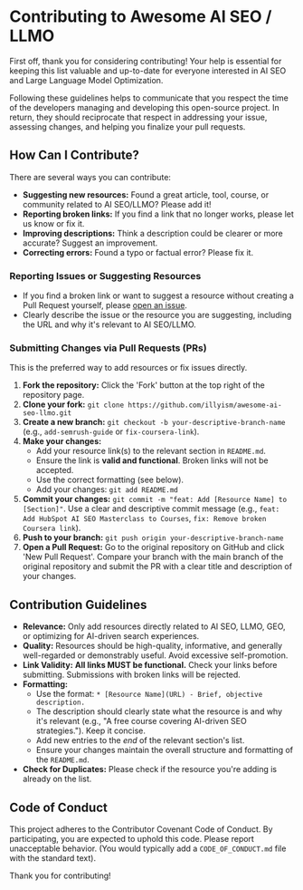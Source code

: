 # Contributing to Awesome AI SEO / LLMO

First off, thank you for considering contributing! Your help is essential for keeping this list valuable and up-to-date for everyone interested in AI SEO and Large Language Model Optimization.

Following these guidelines helps to communicate that you respect the time of the developers managing and developing this open-source project. In return, they should reciprocate that respect in addressing your issue, assessing changes, and helping you finalize your pull requests.

## How Can I Contribute?

There are several ways you can contribute:

*   **Suggesting new resources:** Found a great article, tool, course, or community related to AI SEO/LLMO? Please add it!
*   **Reporting broken links:** If you find a link that no longer works, please let us know or fix it.
*   **Improving descriptions:** Think a description could be clearer or more accurate? Suggest an improvement.
*   **Correcting errors:** Found a typo or factual error? Please fix it.

### Reporting Issues or Suggesting Resources

*   If you find a broken link or want to suggest a resource without creating a Pull Request yourself, please [open an issue](https://github.com/illyism/awesome-ai-seo-llmo/issues).
*   Clearly describe the issue or the resource you are suggesting, including the URL and why it's relevant to AI SEO/LLMO.

### Submitting Changes via Pull Requests (PRs)

This is the preferred way to add resources or fix issues directly.

1.  **Fork the repository:** Click the 'Fork' button at the top right of the repository page.
2.  **Clone your fork:** `git clone https://github.com/illyism/awesome-ai-seo-llmo.git`
3.  **Create a new branch:** `git checkout -b your-descriptive-branch-name` (e.g., `add-semrush-guide` or `fix-coursera-link`).
4.  **Make your changes:**
    *   Add your resource link(s) to the relevant section in `README.md`.
    *   Ensure the link is **valid and functional**. Broken links will not be accepted.
    *   Use the correct formatting (see below).
    *   Add your changes: `git add README.md`
5.  **Commit your changes:** `git commit -m "feat: Add [Resource Name] to [Section]"`. Use a clear and descriptive commit message (e.g., `feat: Add HubSpot AI SEO Masterclass to Courses`, `fix: Remove broken Coursera link`).
6.  **Push to your branch:** `git push origin your-descriptive-branch-name`
7.  **Open a Pull Request:** Go to the original repository on GitHub and click 'New Pull Request'. Compare your branch with the main branch of the original repository and submit the PR with a clear title and description of your changes.

## Contribution Guidelines

*   **Relevance:** Only add resources directly related to AI SEO, LLMO, GEO, or optimizing for AI-driven search experiences.
*   **Quality:** Resources should be high-quality, informative, and generally well-regarded or demonstrably useful. Avoid excessive self-promotion.
*   **Link Validity:** **All links MUST be functional.** Check your links before submitting. Submissions with broken links will be rejected.
*   **Formatting:**
    *   Use the format: `* [Resource Name](URL) - Brief, objective description.`
    *   The description should clearly state what the resource is and why it's relevant (e.g., "A free course covering AI-driven SEO strategies."). Keep it concise.
    *   Add new entries to the *end* of the relevant section's list.
    *   Ensure your changes maintain the overall structure and formatting of the `README.md`.
*   **Check for Duplicates:** Please check if the resource you're adding is already on the list.

## Code of Conduct

This project adheres to the Contributor Covenant Code of Conduct. By participating, you are expected to uphold this code. Please report unacceptable behavior. (You would typically add a `CODE_OF_CONDUCT.md` file with the standard text).

Thank you for contributing!
